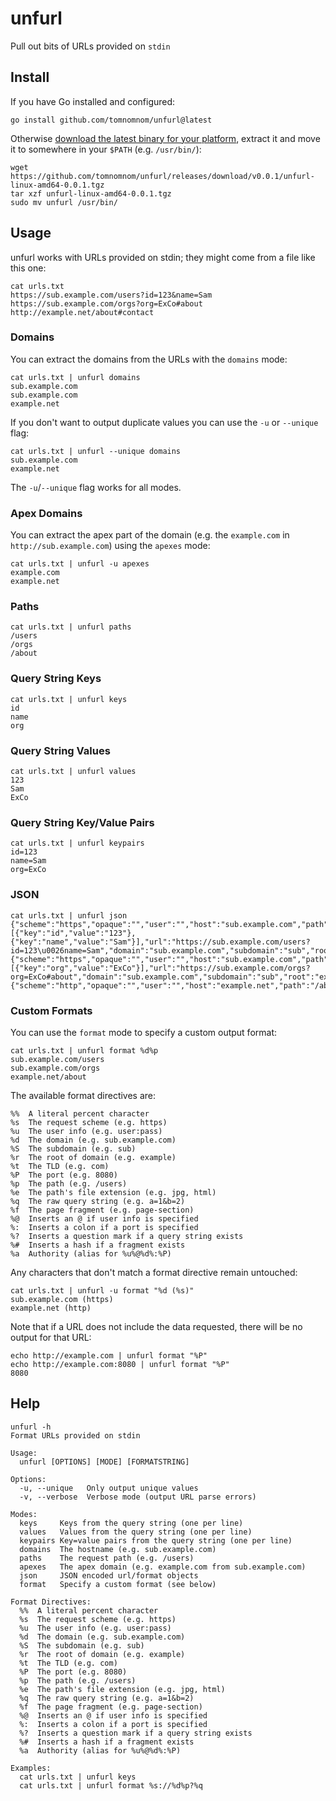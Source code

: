 # unfurl

Pull out bits of URLs provided on `stdin`

## Install

If you have Go installed and configured:

```
go install github.com/tomnomnom/unfurl@latest
```

Otherwise [download the latest binary for your platform](https://github.com/tomnomnom/unfurl/releases),
extract it and move it to somewhere in your `$PATH` (e.g. `/usr/bin/`):

```
wget https://github.com/tomnomnom/unfurl/releases/download/v0.0.1/unfurl-linux-amd64-0.0.1.tgz
tar xzf unfurl-linux-amd64-0.0.1.tgz
sudo mv unfurl /usr/bin/
```

## Usage

unfurl works with URLs provided on stdin; they might come from a file like this one:

```
cat urls.txt
https://sub.example.com/users?id=123&name=Sam
https://sub.example.com/orgs?org=ExCo#about
http://example.net/about#contact
```

### Domains

You can extract the domains from the URLs with the `domains` mode:

```
cat urls.txt | unfurl domains
sub.example.com
sub.example.com
example.net
```

If you don't want to output duplicate values you can use the `-u` or `--unique` flag:

```
cat urls.txt | unfurl --unique domains
sub.example.com
example.net
```

The `-u`/`--unique` flag works for all modes.

### Apex Domains

You can extract the apex part of the domain (e.g. the `example.com` in `http://sub.example.com`) using the `apexes` mode:

```
cat urls.txt | unfurl -u apexes
example.com
example.net
```

### Paths

```
cat urls.txt | unfurl paths
/users
/orgs
/about
```

### Query String Keys

```
cat urls.txt | unfurl keys
id
name
org
```

### Query String Values

```
cat urls.txt | unfurl values
123
Sam
ExCo
```

### Query String Key/Value Pairs

```
cat urls.txt | unfurl keypairs
id=123
name=Sam
org=ExCo
```

### JSON
```
cat urls.txt | unfurl json
{"scheme":"https","opaque":"","user":"","host":"sub.example.com","path":"/users","raw_path":"","raw_query":"id=123\u0026name=Sam","fragment":"","parameters":[{"key":"id","value":"123"},{"key":"name","value":"Sam"}],"url":"https://sub.example.com/users?id=123\u0026name=Sam","domain":"sub.example.com","subdomain":"sub","root":"example","tld":"com","apex":"example.com","port":"","extension":""}
{"scheme":"https","opaque":"","user":"","host":"sub.example.com","path":"/orgs","raw_path":"","raw_query":"org=ExCo","fragment":"about","parameters":[{"key":"org","value":"ExCo"}],"url":"https://sub.example.com/orgs?org=ExCo#about","domain":"sub.example.com","subdomain":"sub","root":"example","tld":"com","apex":"example.com","port":"","extension":""}
{"scheme":"http","opaque":"","user":"","host":"example.net","path":"/about","raw_path":"","raw_query":"","fragment":"contact","parameters":null,"url":"http://example.net/about#contact","domain":"example.net","subdomain":"","root":"example","tld":"net","apex":"example.net","port":"","extension":""}
```

### Custom Formats

You can use the `format` mode to specify a custom output format:

```
cat urls.txt | unfurl format %d%p
sub.example.com/users
sub.example.com/orgs
example.net/about
```

The available format directives are:

```
%%  A literal percent character
%s  The request scheme (e.g. https)
%u  The user info (e.g. user:pass)
%d  The domain (e.g. sub.example.com)
%S  The subdomain (e.g. sub)
%r  The root of domain (e.g. example)
%t  The TLD (e.g. com)
%P  The port (e.g. 8080)
%p  The path (e.g. /users)
%e  The path's file extension (e.g. jpg, html)
%q  The raw query string (e.g. a=1&b=2)
%f  The page fragment (e.g. page-section)
%@  Inserts an @ if user info is specified
%:  Inserts a colon if a port is specified
%?  Inserts a question mark if a query string exists
%#  Inserts a hash if a fragment exists
%a  Authority (alias for %u%@%d%:%P)
```

Any characters that don't match a format directive remain untouched:

```
cat urls.txt | unfurl -u format "%d (%s)"
sub.example.com (https)
example.net (http)
```

Note that if a URL does not include the data requested, there will be no output for that URL:

```
echo http://example.com | unfurl format "%P"
echo http://example.com:8080 | unfurl format "%P"
8080
```


## Help

```
unfurl -h
Format URLs provided on stdin

Usage:
  unfurl [OPTIONS] [MODE] [FORMATSTRING]

Options:
  -u, --unique   Only output unique values
  -v, --verbose  Verbose mode (output URL parse errors)

Modes:
  keys     Keys from the query string (one per line)
  values   Values from the query string (one per line)
  keypairs Key=value pairs from the query string (one per line)
  domains  The hostname (e.g. sub.example.com)
  paths    The request path (e.g. /users)
  apexes   The apex domain (e.g. example.com from sub.example.com)
  json     JSON encoded url/format objects
  format   Specify a custom format (see below)

Format Directives:
  %%  A literal percent character
  %s  The request scheme (e.g. https)
  %u  The user info (e.g. user:pass)
  %d  The domain (e.g. sub.example.com)
  %S  The subdomain (e.g. sub)
  %r  The root of domain (e.g. example)
  %t  The TLD (e.g. com)
  %P  The port (e.g. 8080)
  %p  The path (e.g. /users)
  %e  The path's file extension (e.g. jpg, html)
  %q  The raw query string (e.g. a=1&b=2)
  %f  The page fragment (e.g. page-section)
  %@  Inserts an @ if user info is specified
  %:  Inserts a colon if a port is specified
  %?  Inserts a question mark if a query string exists
  %#  Inserts a hash if a fragment exists
  %a  Authority (alias for %u%@%d%:%P)

Examples:
  cat urls.txt | unfurl keys
  cat urls.txt | unfurl format %s://%d%p?%q
```
